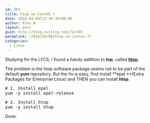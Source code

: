 ```yaml
---
id: 503
title: htop on CentOS 7
date: 2016-04-08T22:48:34+00:00
author: Alex W
layout: post
guid: http://blog.vvittig.com/?p=503
permalink: /2016/04/08/htop-on-centos-7/
categories:
  - Linux
---
```

Studying for the LFCS, I found a handy addition to **top**, called **<a href="https://en.wikipedia.org/wiki/Htop" target="_blank">htop</a>**.

The problem is the htop software package seems not to be part of the default **yum** repository. But the fix is easy, first install **epel **(Extra Packages for Enterprise Linux) and THEN you can install **htop**.

<pre class="lang:default decode:true "># 1. Install epel
yum -y install epel-release</pre>

<pre class="lang:default decode:true "># 2. Install htop
yum -y install htop</pre>

Done.